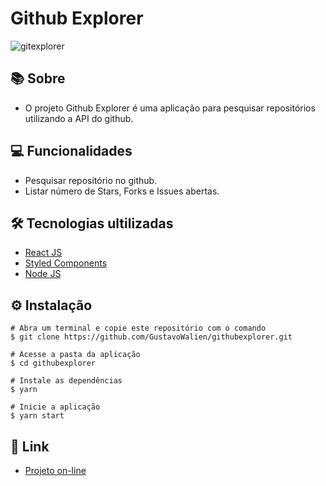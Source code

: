 # Github Explorer

![gitexplorer](https://user-images.githubusercontent.com/19844596/160929925-58ce0aa3-23d7-4383-873d-21ecfd1ed618.png)

## 📚 Sobre

* O projeto Github Explorer é uma aplicação para pesquisar repositórios utilizando a API do github.

## 💻 Funcionalidades

* Pesquisar repositório no github.
* Listar número de Stars, Forks e Issues abertas.

## 🛠️ Tecnologias ultilizadas

* [React JS](https://pt-br.reactjs.org/)
* [Styled Components](https://styled-components.com/)
* [Node JS](https://nodejs.org/en/)

## ⚙️ Instalação
```
# Abra um terminal e copie este repositório com o comando
$ git clone https://github.com/GustavoWalien/githubexplorer.git
```

```
# Acesse a pasta da aplicação
$ cd githubexplorer

# Instale as dependências
$ yarn

# Inicie a aplicação
$ yarn start

```
## 🔗 Link

* [Projeto on-line](https://githubexplorer-eta.vercel.app/)
